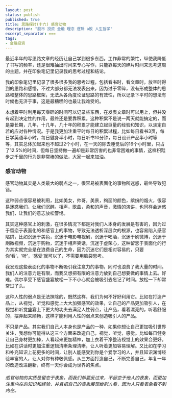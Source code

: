 ```yaml
---
layout: post
status: publish
published: true
title: 思路探讨(十六) 感官动物
description: "股市 投资 金融 理念 逻辑 a股 人生哲学"
excerpt_separator: ===
tags:
- 金融投资
---
```


最近半年的写思路文章的经历让自己学到很多东西。工作非常的繁忙，纵使我降低了书写的频率，还是很难抽出时间来专心写作，只能靠每天的碎片时间来思考这周的主题，并在印象笔记里记录我的思考过程和结论。

我的印象笔记里记录了很多很多我的思考过程，包括看书时，看文章时，放空时得到的思路和感悟，不过大部分都无法发表出来，因为过于零碎，没有形成整体的思路和整体的思路框架，无法从各角度论证思路的有效性，所以记录下平时的想法有时候也无济于事，这是最糟糕的也最让我难受的。

本想着平时利用每天零碎的时间可以记录些东西，在发表文章时可以用上，但并没有起到决定性的作用，最终还是要靠积累。这种积累不是说一两天就能搞定的，而是靠长期，几年，十几年，几十年的积累才能建立起巨量的经验和知识，以淡定自若的应对各种情况。于是我更加注重平时每日的积累过程，比如每日看书3页，每日学英语半小时，每日健身半小时，每日听书10分钟，每日设计产品半小时等等，其实总体加起来也不超过2个小时，在一天的除去睡觉后的16个小时里，只占了12.5%的时间，但每日坚持做一遍却是非常厉害的也非常困难的事情，这样积跬步之千里的行为是非常棒的做法，大家一起来加油。

### 感官动物

感官动物其实是人类最大的弱点之一，很容易被表面化的事物所迷惑，最终导致犯错。

这种弱点很容易被利用，比如美女，帅哥，美景，绚丽的颜色，缤纷的烟火，很容易迷惑我们，让我们沉醉。相声，歌曲，柔和的声音，激情的演讲，也同样会迷惑我们，让我们的意志放松警惕。

其实这种感官上的刺激，在很多情况下都是对我们人本身的发展是有害的，因为过于留恋于表面化的和感官上的事物，导致无法透析深层次的根源，也容易陷入感官陷阱，比如沉迷于美色，沉迷于电影电视剧，沉迷于喝酒，沉迷于刷微博，沉迷于刷微视频，沉迷于购物，沉迷于相声笑话，沉迷于虚荣心，这种留恋于表面化的行为其实就完全是在浪费自己的生命，因为沉迷它们是相对容易的，只要你‘看’，‘听’，‘感受’就可以了，不需要用脑袋思考。

我发现这些表面化的事物不断吸引我注意力的事物，同时也浪费了我大量的时间。我们人的注意力是有限，而我又想把有限的注意力放到自己想要做的事情上去。好难。偶尔享受下感官盛宴放松一下不小心就会被吸引去忘记了时间。放松一下却常常过了头。

这种人性的弱点是无法抹除的，既然这样，我们为何不好好利用它。比如在打造产品上，从视觉，听觉和感觉上大大加强感官的效果，让自己的产品更加吸引人，在视觉和听觉盛宴上下更大的功夫去满足人性弱点，让产品，看着漂亮的，听着舒服的，摆弄起来顺畅，这样才能利用人性的弱点来创造吸引人的产品。

不只是产品。其实我们自己人本身也是产品的一种，如果你想让自己更加吸引世界关注，我想你可能得从这三个方面来改造自己，视觉，听觉，感觉。比如每日健身让自己身材更加棒，人看起来更加精神，加上衣着干净整洁视觉上的效果会更好。比如在讲话时更加注重逻辑清晰条理清晰，让人听着更加容易理解。又比如在学习和补充知识上花更多的时间，让别人能感受到你是个爱学习的人，并且知识渊博经验丰富的人，让人对你有种敬佩感。从三方面打造自己，不断完善自己，年复一年的改造改进翻新，终有一天你会成为世界的焦点。

###### 感官动物的实质是留恋于表象，而我们却要反过来，不留恋于他人的表象，而更加注重内在的知识和经验，并且把自己的表象展现给别人看，因为人只看表象看不到内在。


